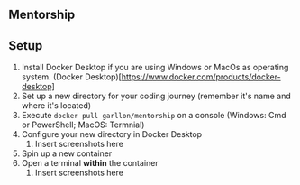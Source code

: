 ## Mentorship

## Setup

1. Install Docker Desktop if you are using Windows or MacOs as operating system. (Docker Desktop)[https://www.docker.com/products/docker-desktop]
2. Set up a new directory for your coding journey (remember it's name and where it's located)
3. Execute `docker pull garllon/mentorship` on a console (Windows: Cmd or PowerShell; MacOS: Termnial)
4. Configure your new directory in Docker Desktop
    1. Insert screenshots here
5. Spin up a new container
6. Open a terminal __within__ the container
    1. Insert screenshots here
